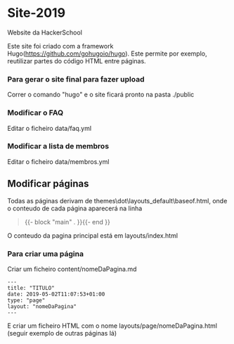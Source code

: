 # Site-2019
Website da HackerSchool

Este site foi criado com a framework Hugo(https://github.com/gohugoio/hugo). Este permite por exemplo, reutilizar partes do código HTML entre páginas.

### Para gerar o site final para fazer upload
Correr o comando "hugo" e o site ficará pronto na pasta ./public

### Modificar o FAQ
Editar o ficheiro data/faq.yml

### Modificar a lista de membros
Editar o ficheiro data/membros.yml

## Modificar páginas
Todas as páginas derivam de themes\dot\layouts\_default\baseof.html, onde o conteudo de cada página aparecerá na linha
> {{- block "main" . }}{{- end }}

O conteudo da pagina principal está em layouts/index.html

### Para criar uma página
Criar um ficheiro content/nomeDaPagina.md
```
---
title: "TITULO"
date: 2019-05-02T11:07:53+01:00
type: "page"
layout: "nomeDaPagina"
---
```
E criar um ficheiro HTML com o nome layouts/page/nomeDaPagina.html  (seguir exemplo de outras páginas lá)
